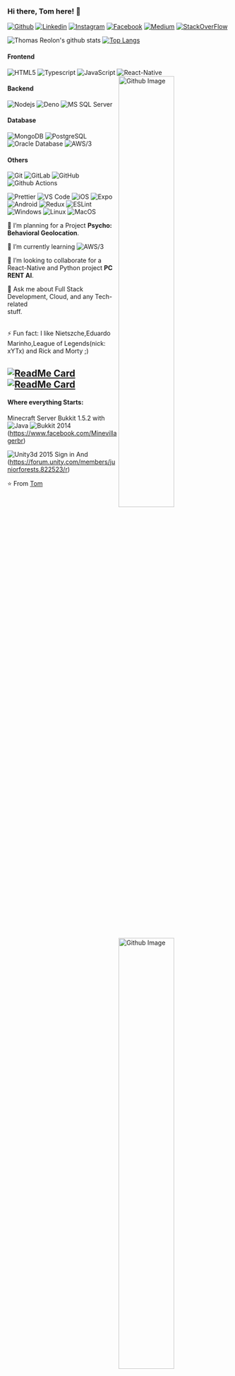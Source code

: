 ### Hi there, Tom here! 👋
[![Github](https://img.shields.io/badge/-Github-333?style=flat&logo=Github&logoColor=white)](https://github.com/https://github.com/thomasreolon2)
[![Linkedin](https://img.shields.io/badge/-LinkedIn-blue?style=flat&logo=Linkedin&logoColor=white)](https://www.linkedin.com/in/thomas-reolon-000112a3/)
[![Instagram](https://img.shields.io/badge/-Instagram-c13584?style=flat&labelColor=c13584&logo=instagram&logoColor=white)](https://www.instagram.com/thomas_reolon/)
[![Facebook](https://img.shields.io/badge/-Facebook-6365e6?style=flat&logo=Facebook&logoColor=white)](https://www.facebook.com/thomas.reolon.16)
[![Medium](https://img.shields.io/badge/-Medium-black?style=flat&logo=Medium&logoColor=white)](https://medium.com/@thomasreolon)
[![StackOverFlow](https://img.shields.io/badge/-Stack_Overflow-eba51a?style=flat&logo=stackoverflow&logoColor=white)](https://stackoverflow.com/users/6632607/thomas-reolon)
<!--
**thomasreolon2/thomasreolon2** is a ✨ _special_ ✨ repository because its `README.md` (this file) appears on your GitHub profile.
--->

![Thomas Reolon's github stats](https://github-readme-stats.vercel.app/api?username=thomasreolon2&show_icons=true&theme=tokyonight) [![Top Langs](https://github-readme-stats.vercel.app/api/top-langs/?username=thomasreolon2&layout=compact)](https://github.com/thomasreolon2/github-readme-stats)


#### Frontend
![HTML5](https://img.shields.io/badge/-HTML5-%23E44D27?style=flat-square&logo=html5&logoColor=ffffff)
![Typescript](https://img.shields.io/badge/-TypeScript-%231572B6?style=flat-square&logo=TypeScript)
![JavaScript](https://img.shields.io/badge/-JavaScript-%23F7DF1C?style=flat-square&logo=javascript&logoColor=000000&labelColor=%23F7DF1C&color=%23FFCE5A)
![React-Native](https://img.shields.io/badge/-React_Native-%23282C34?style=flat-square&logo=react)
<img width="50%" align="right" alt="Github Image" src="https://fernandonogueiracosta.files.wordpress.com/2016/09/pensadores-que-formaram-o-mundo-moderno-albert-einstein-friedrich-nietzsche-charles-darwin-e-sigmund-freud-1395767480330_956x500.png" />
#### Backend
![Nodejs](https://img.shields.io/badge/-Nodejs-49D659?style=flat-square&logo=Node.js)
![Deno](https://img.shields.io/badge/-Deno-black?style=flat-square&logo=Deno)
![MS SQL Server](http://img.shields.io/badge/-MS%20SQL%20Server-CC2927?style=flat-square&logo=microsoft-sql-server&logoColor=ffffff)

#### Database
![MongoDB](https://img.shields.io/badge/-MongoDB-4DB33D?style=flat-square&logo=mongodb)
![PostgreSQL](https://img.shields.io/badge/-PostgreSQL-336791?style=flat-square&logo=postgresql)
![Oracle Database](http://img.shields.io/badge/-Oracle-DD0031?style=flat-square&logo=oracle)
![AWS/3](http://img.shields.io/badge/-Amazon_AWS-BFC11F?style=flat-square&logo=Amazon-AWS)
<img width="50%" align="right" alt="Github Image" src="https://www.azquotes.com/picture-quotes/quote-we-should-consider-every-day-lost-on-which-we-have-not-danced-at-least-once-friedrich-nietzsche-34-47-46.jpg" />
#### Others
![Git](https://img.shields.io/badge/-Git-%23F05032?style=flat-square&logo=git&logoColor=%23ffffff)
![GitLab](https://img.shields.io/badge/-GitLab-FCA121?style=flat-square&logo=gitlab)
![GitHub](https://img.shields.io/badge/-GitHub-181717?style=flat-square&logo=github)
![Github Actions](http://img.shields.io/badge/-Github%20Actions-2088FF?style=flat-square&logo=github-actions&logoColor=ffffff)

![Prettier](https://img.shields.io/badge/-Prettier-998A12?style=flat-square&logo=Prettier)
![VS Code](http://img.shields.io/badge/-VS%20Code-007ACC?style=flat-square&logo=visual-studio-code&logoColor=ffffff)
![iOS](http://img.shields.io/badge/-iOS-black?style=flat-square&logo=ios&logoColor=ffffff)
![Expo](http://img.shields.io/badge/-Expo-black?style=flat-square&logo=Expo&logoColor=ffffff)
![Android](http://img.shields.io/badge/-Android-3DDC84?style=flat-square&logo=android-studio&logoColor=ffffff)
![Redux](http://img.shields.io/badge/-Redux-6B0B82?style=flat-square&logo=Redux&logoColor=ffffff)
![ESLint](http://img.shields.io/badge/-ESLint-6B0B82?style=flat-square&logo=ESLint&logoColor=ffffff)
![Windows](http://img.shields.io/badge/-Windows-0078D6?style=flat-square&logo=windows&logoColor=ffffff)
![Linux](http://img.shields.io/badge/-Linux-b8af09?style=flat-square&logo=Linux&logoColor=ffffff)
![MacOS](http://img.shields.io/badge/-MacOS-0078D6?style=flat-square&logo=Apple&logoColor=ffffff)

🔭 I’m planning for a Project **Psycho: Behavioral Geolocation**.
 
 🌱 I’m currently learning ![AWS/3](http://img.shields.io/badge/-Amazon_AWS3-BFC11F?style=flat-square&logo=Amazon-AWS)

 👯 I’m looking to collaborate for a React-Native and Python project **PC RENT AI**.
 
 💬 Ask me about Full Stack Development, Cloud, and any Tech-related stuff.⠀⠀⠀⠀⠀⠀⠀⠀⠀⠀⠀⠀⠀⠀⠀⠀⠀⠀⠀⠀⠀⠀⠀
 
 ⚡ Fun fact: I like Nietszche,Eduardo Marinho,League of Legends(nick: xYTx) and Rick and Morty ;)


<img width="50%" align="right" alt="Github Image" src="https://raw.githubusercontent.com/onimur/.github/master/.resources/git-header.svg" />

[![ReadMe Card](https://github-readme-stats.vercel.app/api/pin/?username=thomasreolon2&repo=digitoon)](https://github.com/thomasreolon2/digitoon) [![ReadMe Card](https://github-readme-stats.vercel.app/api/pin/?username=thomasreolon2&repo=Proffy)](https://github.com/thomasreolon2/Proffy)
---

#### Where everything Starts:

 Minecraft Server Bukkit 1.5.2 with ![Java](http://img.shields.io/badge/-Java-3477BA?style=flat-square&logo=Java&logoColor=ffffff) ![Bukkit](http://img.shields.io/badge/-Bukkit-0078D6?style=flat-square&logo=Minecraft&logoColor=ffffff) 2014 (https://www.facebook.com/Minevillagerbr)

 ![Unity3d](http://img.shields.io/badge/-Unity3d-0078D6?style=flat-square&logo=Unity&logoColor=ffffff) 2015 Sign in And (https://forum.unity.com/members/juniorforests.822523/r)
⠀⠀

⭐️ From [Tom](https://github.com/thomasreolon2)

